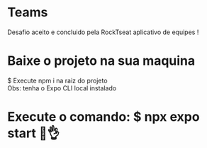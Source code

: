# Teams
Desafio aceito e concluido pela RockTseat aplicativo de equipes ! 
# Baixe o projeto na sua maquina 
$ Execute npm i na raiz do projeto <br>
Obs: tenha o Expo CLI local instalado
# Execute o comando:  $ npx expo start 🫡👌
